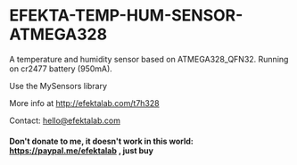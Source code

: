 # EFEKTA-TEMP-HUM-SENSOR-ATMEGA328

A temperature and humidity sensor based on ATMEGA328_QFN32. Running on cr2477 battery (950mA).

Use the MySensors library

More info at http://efektalab.com/t7h328

Contact: hello@efektalab.com

#### Don't donate to me, it doesn't work in this world: https://paypal.me/efektalab , just buy

